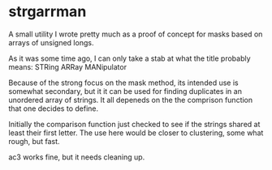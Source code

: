 strgarrman
=========

A small utility I wrote pretty much as a proof of concept for masks based on arrays of unsigned longs.

As it was some time ago, I can only take a stab at what the title probably means: STRing ARRay MANipulator

Because of the strong focus on the mask method, its intended use is somewhat secondary, but it it can be used for
finding duplicates in an unordered array of strings. It all depeneds on the the comprison function that
one decides to define.

Initially the comparison function just checked to see if the strings shared at least their first letter. The use here would be
closer to clustering, some what rough, but fast.

ac3 works fine, but it needs cleaning up.


